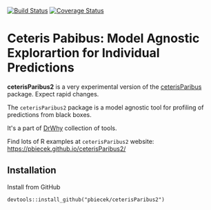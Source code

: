 [![Build Status](https://api.travis-ci.org/pbiecek/ceterisParibus2.png)](https://travis-ci.org/pbiecek/ceterisParibus2)
[![Coverage
Status](https://img.shields.io/codecov/c/github/pbiecek/ceterisParibus2/master.svg)](https://codecov.io/github/pbiecek/ceterisParibus2?branch=master)

# Ceteris Pabibus: Model Agnostic Explorartion for Individual Predictions

**ceterisParibus2** is a very experimental version of the [ceterisParibus](https://github.com/pbiecek/ceterisParibus) package. 
Expect rapid changes.

The `ceterisParibus2` package is a model agnostic tool for profiling of predictions from black boxes.

It's a part of [DrWhy](https://github.com/pbiecek/DrWhy) collection of tools.

Find lots of R examples at `ceterisParibus2` website: https://pbiecek.github.io/ceterisParibus2/

## Installation

Install from GitHub

```
devtools::install_github("pbiecek/ceterisParibus2")
```
